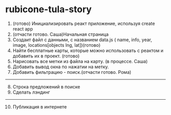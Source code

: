 # rubicone-tula-story

1. (готово) Инициализировать реакт приложение, используя create react app
2. (отчасти готово. Саша)Начальная страница 
3. Создаит файл с данными, с названием data.js ( name, info, year, image, locations[objects lng, lat])(готово)
4. Найти бесплатные карты, которые можно использовать с реактом и добавить их в проект. (готово)
5. Нарисовать все метки из файла на карту. (в процессе. Саша)
6. Добавить вывод окна по нажатии на метку.
7. Добавить фильтрацию - поиск.(отчасти готово. Рома)
-------------------------------------------
8. Строка предложений в поиске
9. Сделать лэндинг 
-------------------------------------------
10. Публикация в интернете

